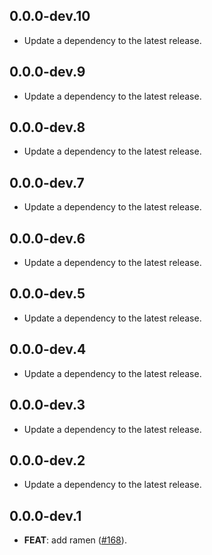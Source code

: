 ## 0.0.0-dev.10

 - Update a dependency to the latest release.

## 0.0.0-dev.9

 - Update a dependency to the latest release.

## 0.0.0-dev.8

 - Update a dependency to the latest release.

## 0.0.0-dev.7

 - Update a dependency to the latest release.

## 0.0.0-dev.6

 - Update a dependency to the latest release.

## 0.0.0-dev.5

 - Update a dependency to the latest release.

## 0.0.0-dev.4

 - Update a dependency to the latest release.

## 0.0.0-dev.3

 - Update a dependency to the latest release.

## 0.0.0-dev.2

 - Update a dependency to the latest release.

## 0.0.0-dev.1

 - **FEAT**: add ramen ([#168](https://github.com/GregoryConrad/rearch-dart/issues/168)).

